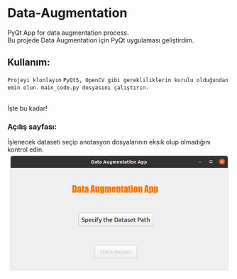 # Data-Augmentation
PyQt App for data augmentation process. <br />
Bu projede Data Augmentation için PyQt uygulaması geliştirdim.

## Kullanım:
`Projeyi klonlayın`
`PyQt5, OpenCV gibi gerekliliklerin kurulu olduğundan emin olun.`
`main_code.py dosyasını çalıştırın.`

<br />
İşte bu kadar!
<br />

### Açılış sayfası:
İşlenecek dataseti seçip anotasyon dosyalarının eksik olup olmadığını kontrol edin.
![Gösterim](Readme-Images/0.png)
